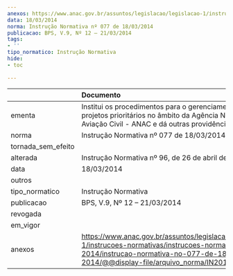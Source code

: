 ```yaml
---
anexos: https://www.anac.gov.br/assuntos/legislacao/legislacao-1/instrucoes-normativas/instrucoes-normativas-2014/instrucao-normativa-no-077-de-18-03-2014/@@display-file/arquivo_norma/IN2014-0077.pdf
data: 18/03/2014
norma: Instrução Normativa nº 077 de 18/03/2014
publicacao: BPS, V.9, Nº 12 – 21/03/2014
tags:
- ''
tipo_normatico: Instrução Normativa
hide: 
- toc 
 
---
```


|                    | Documento                                                                                                                                                                                       |
|:-------------------|:------------------------------------------------------------------------------------------------------------------------------------------------------------------------------------------------|
| ementa             | Institui os procedimentos para o gerenciamento de projetos prioritários no âmbito da Agência Nacional de Aviação Civil - ANAC e dá outras providências.                                         |
| norma              | Instrução Normativa nº 077 de 18/03/2014                                                                                                                                                        |
| tornada_sem_efeito |                                                                                                                                                                                                 |
| alterada           | Instrução Normativa nº 96, de 26 de abril de 2016.                                                                                                                                              |
| data               | 18/03/2014                                                                                                                                                                                      |
| outros             |                                                                                                                                                                                                 |
| tipo_normatico     | Instrução Normativa                                                                                                                                                                             |
| publicacao         | BPS, V.9, Nº 12 – 21/03/2014                                                                                                                                                                    |
| revogada           |                                                                                                                                                                                                 |
| em_vigor           |                                                                                                                                                                                                 |
| anexos             | https://www.anac.gov.br/assuntos/legislacao/legislacao-1/instrucoes-normativas/instrucoes-normativas-2014/instrucao-normativa-no-077-de-18-03-2014/@@display-file/arquivo_norma/IN2014-0077.pdf |
